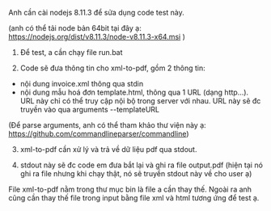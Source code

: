 Anh cần cài nodejs 8.11.3 để sửa dụng code test này.

(anh có thể tải node bản 64bit tại đây ạ: https://nodejs.org/dist/v8.11.3/node-v8.11.3-x64.msi )

1. Để test, a cần chạy file run.bat

2. Code sẽ đưa thông tin cho xml-to-pdf, gồm 2 thông tin:
- nội dung invoice.xml thông qua stdin
- nội dung mẫu hoá đơn template.html, thông qua 1 URL (dạng http...). URL này chỉ có thể truy cập nội bộ trong server với nhau. URL này sẽ đc truyền vào qua arguments --templateURL

(Để parse arguments, anh có thể tham khảo thư viện này ạ: https://github.com/commandlineparser/commandline)

3. xml-to-pdf cần xử lý và trả về dữ liệu pdf qua stdout.

4. stdout này sẽ đc code em đưa bắt lại và ghi ra file output.pdf
(hiện tại nó ghi ra file nhưng khi chạy thật, nó sẽ truyền stdout này về cho user ạ)

File xml-to-pdf nằm trong thư mục bin là file a cần thay thế. Ngoài ra anh cũng cần thay thế file trong input bằng file xml và html tương ứng để test ạ.